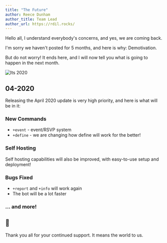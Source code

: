 ```yaml
---
title: "The Future"
author: Reece Dunham
author_title: Team Lead
author_url: https://rdil.rocks/
---
```


Hello all,
I understand everybody's concerns, and yes, we are coming back.

I'm sorry we haven't posted for 5 months, and here is why:
Demotivation.

But do not worry! It ends here, and I will now tell you what is going to happen in the next month.

<!--truncate-->

![Its 2020](/img/undraw_new_decade.svg)

## 04-2020

Releasing the April 2020 update is very high priority, and here is what will be in it:

### New Commands

- `+event` - event/RSVP system
- `+define` - we are changing how define will work for the better!

### Self Hosting

Self hosting capabilities will also be improved, with easy-to-use setup and deployment!

### Bugs Fixed

- `+report` and `+info` will work again
- The bot will be a lot faster

### ... and more!

## :tada:

Thank you all for your continued support. It means the world to us.
